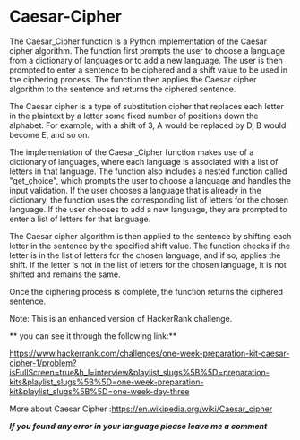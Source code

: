# Caesar-Cipher
The Caesar_Cipher function is a Python implementation of the Caesar cipher algorithm. The function first prompts the user to choose a language from a dictionary of languages or to add a new language. The user is then prompted to enter a sentence to be ciphered and a shift value to be used in the ciphering process. The function then applies the Caesar cipher algorithm to the sentence and returns the ciphered sentence.

The Caesar cipher is a type of substitution cipher that replaces each letter in the plaintext by a letter some fixed number of positions down the alphabet. For example, with a shift of 3, A would be replaced by D, B would become E, and so on.

The implementation of the Caesar_Cipher function makes use of a dictionary of languages, where each language is associated with a list of letters in that language. The function also includes a nested function called "get_choice", which prompts the user to choose a language and handles the input validation. If the user chooses a language that is already in the dictionary, the function uses the corresponding list of letters for the chosen language. If the user chooses to add a new language, they are prompted to enter a list of letters for that language.

The Caesar cipher algorithm is then applied to the sentence by shifting each letter in the sentence by the specified shift value. The function checks if the letter is in the list of letters for the chosen language, and if so, applies the shift. If the letter is not in the list of letters for the chosen language, it is not shifted and remains the same.

Once the ciphering process is complete, the function returns the ciphered sentence.

Note: This is an enhanced version of HackerRank challenge.

** you can see it through the following link:**

https://www.hackerrank.com/challenges/one-week-preparation-kit-caesar-cipher-1/problem?isFullScreen=true&h_l=interview&playlist_slugs%5B%5D=preparation-kits&playlist_slugs%5B%5D=one-week-preparation-kit&playlist_slugs%5B%5D=one-week-day-three

More about Caesar Cipher :https://en.wikipedia.org/wiki/Caesar_cipher 

***If you found any error in your language please leave me a comment***
